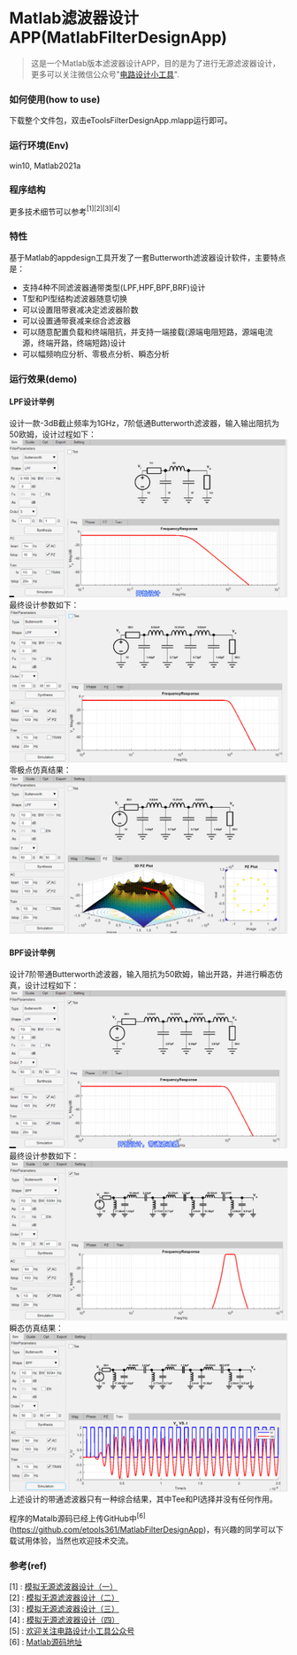 # 
# Matlab滤波器设计APP(MatlabFilterDesignApp)
> 这是一个Matlab版本滤波器设计APP，目的是为了进行无源滤波器设计，更多可以关注微信公众号"[电路设计小工具](https://mp.weixin.qq.com/s/fxfEnir-hU0YvF9_CWyI6g)".

### 如何使用(how to use)
下载整个文件包，双击eToolsFilterDesignApp.mlapp运行即可。

### 运行环境(Env)
win10, Matlab2021a


### 程序结构

更多技术细节可以参考$^{[1][2][3][4]}$

### 特性
基于Matlab的appdesign工具开发了一套Butterworth滤波器设计软件，主要特点是：
- 支持4种不同滤波器通带类型(LPF,HPF,BPF,BRF)设计
- T型和PI型结构滤波器随意切换
- 可以设置阻带衰减决定滤波器阶数
- 可以设置通带衰减来综合滤波器
- 可以随意配置负载和终端阻抗，并支持一端接载(源端电阻短路，源端电流源，终端开路，终端短路)设计
- 可以幅频响应分析、零极点分析、瞬态分析

### 运行效果(demo)

#### LPF设计举例
设计一款-3dB截止频率为1GHz，7阶低通Butterworth滤波器，输入输出阻抗为50欧姆，设计过程如下：
![LPF滤波器设计](LPF_design_1GHz.gif)
最终设计参数如下：
![LPF滤波器设计最终](LPF_7th_Design_Final.png)
零极点仿真结果：
![LPF滤波器设计最终](LPF_7th_Design_Final_PZ.png)

#### BPF设计举例
设计7阶带通Butterworth滤波器，输入阻抗为50欧姆，输出开路，并进行瞬态仿真，设计过程如下：
![BPF滤波器设计](BPF_design_1GHz.gif)
最终设计参数如下：
![BPF滤波器设计最终](BPF_7th_Design_Final.png)
瞬态仿真结果：
![BPF滤波器设计最终](BPF_7th_Design_Final_TRAN.png)
上述设计的带通滤波器只有一种综合结果，其中Tee和PI选择并没有任何作用。

程序的Matalb源码已经上传GitHub中$^{[6]}$(https://github.com/etools361/MatlabFilterDesignApp)，有兴趣的同学可以下载试用体验，当然也欢迎技术交流。


### 参考(ref)
[1] : [模拟无源滤波器设计（一）](https://mp.weixin.qq.com/s/wNRHyBHpimjU90bymHp7JA) \
[2] : [模拟无源滤波器设计（二）](https://mp.weixin.qq.com/s/3GMQs4WDm683tdAXqyoOgQ) \
[3] : [模拟无源滤波器设计（三）](https://mp.weixin.qq.com/s/nZFx7weLcO-WRKLbP0T4jQ) \
[4] : [模拟无源滤波器设计（四）](https://mp.weixin.qq.com/s/mllwGShvbh3TWdFRbp9LhQ) \
[5] : [欢迎关注电路设计小工具公众号](https://mp.weixin.qq.com/s/fxfEnir-hU0YvF9_CWyI6g) \
[6] : [Matlab源码地址](https://github.com/etools361/MatlabFilterDesignApp)
